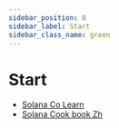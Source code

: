 ```yaml
---
sidebar_position: 0
sidebar_label: Start
sidebar_class_name: green
---
```


# Start

- [Solana Co Learn](./Solana-Co-Learn/README.md)
- [Solana Cook book Zh](https://davirain-su.github.io/solana-cookbook-zh/)

